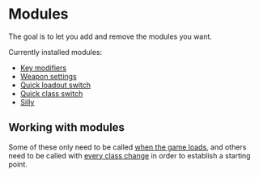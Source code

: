 # Modules

The goal is to let you add and remove the modules you want.

Currently installed modules:

* [Key modifiers](./key_modifiers/)
* [Weapon settings](./weapon_settings.cfg)
* [Quick loadout switch](./loadout_switch.cfg)
* [Quick class switch](./class_switch.cfg)
* [Silly](./silly.cfg)

## Working with modules

Some of these only need to be called [when the game loads](../autoexec.cfg), and others need to be called with [every class change](../classes/base_class.cfg) in order to establish a starting point.
